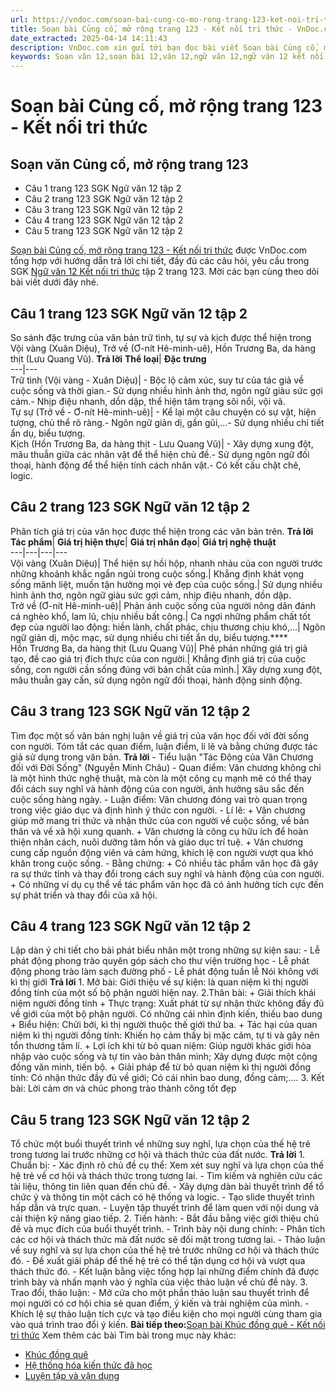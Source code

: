 ```yaml
---
url: https://vndoc.com/soan-bai-cung-co-mo-rong-trang-123-ket-noi-tri-thuc-330706
title: Soạn bài Củng cố, mở rộng trang 123 - Kết nối tri thức - VnDoc.com
date_extracted: 2025-04-14 14:11:43
description: VnDoc.com xin gửi tới bạn đọc bài viết Soạn bài Củng cố, mở rộng trang 123 - Kết nối tri thức. Mời các bạn cùng theo dõi bài viết.
keywords: Soạn văn 12,soạn bài 12,văn 12,ngữ văn 12,ngữ văn 12 kết nối tri thức,soạn ngữ văn 12,giải ngữ văn 12,soạn văn 12 kết nối tri thức,soạn văn 12 kết nối tri thức ngắn nhất,văn 12 kết nối tri thức,soạn văn 12 tập 2 trang 123 Kết nối tri thức,Soạn bài Củng cố mở rộng trang 123 Kết nối tri thức,Soạn bài Củng cố mở rộng trang 123,Soạn bài Củng cố mở rộng trang 123 ngắn nhất,Soạn văn Củng cố mở rộng trang 123,Củng cố mở rộng trang 123,soạn văn 12 tập 2 trang 123
---
```


# Soạn bài Củng cố, mở rộng trang 123 - Kết nối tri thức
## Soạn văn Củng cố, mở rộng trang 123
  * Câu 1 trang 123 SGK Ngữ văn 12 tập 2
  * Câu 2 trang 123 SGK Ngữ văn 12 tập 2
  * Câu 3 trang 123 SGK Ngữ văn 12 tập 2
  * Câu 4 trang 123 SGK Ngữ văn 12 tập 2
  * Câu 5 trang 123 SGK Ngữ văn 12 tập 2

[Soạn bài Củng cố, mở rộng trang 123 - Kết nối tri thức](<https://vndoc.com/soan-bai-cung-co-mo-rong-trang-123-ket-noi-tri-thuc-330706>) được VnDoc.com tổng hợp với hướng dẫn trả lời chi tiết, đầy đủ các câu hỏi, yêu cầu trong SGK [Ngữ văn 12 Kết nối tri thức](<https://vndoc.com/soan-van-12-ket-noi-tri-thuc>) tập 2 trang 123. Mời các bạn cùng theo dõi bài viết dưới đây nhé.
## Câu 1 trang 123 SGK Ngữ văn 12 tập 2
So sánh đặc trưng của văn bản trữ tình, tự sự và kịch được thể hiện trong Vội vàng \(Xuân Diệu\), Trở về \(Ơ-nít Hê-minh-uê\), Hồn Trương Ba, da hàng thịt \(Lưu Quang Vũ\).
**Trả lời**
**Thể loại**| **Đặc trưng**  
---|---  
Trữ tình \(Vội vàng - Xuân Diệu\)| \- Bộc lộ cảm xúc, suy tư của tác giả về cuộc sống và thời gian.\- Sử dụng nhiều hình ảnh thơ, ngôn ngữ giàu sức gợi cảm.\- Nhịp điệu nhanh, dồn dập, thể hiện tâm trạng sôi nổi, vội vã.  
Tự sự \(Trở về - Ơ-nít Hê-minh-uê\)| \- Kể lại một câu chuyện có sự vật, hiện tượng, chủ thể rõ ràng.\- Ngôn ngữ giản dị, gần gũi,…\- Sử dụng nhiều chi tiết ẩn dụ, biểu tượng.  
Kịch \(Hồn Trương Ba, da hàng thịt - Lưu Quang Vũ\)| \- Xây dựng xung đột, mâu thuẫn giữa các nhân vật để thể hiện chủ đề.\- Sử dụng ngôn ngữ đối thoại, hành động để thể hiện tính cách nhân vật.\- Có kết cấu chặt chẽ, logic.  
## Câu 2 trang 123 SGK Ngữ văn 12 tập 2
Phân tích giá trị của văn học được thể hiện trong các văn bản trên.
**Trả lời**
**Tác phẩm**| **Giá trị hiện thực**| **Giá trị nhân đạo**| **Giá trị nghệ thuật**  
---|---|---|---  
Vội vàng \(Xuân Diệu\)| Thể hiện sự hồi hộp, nhanh nhảu của con người trước những khoảnh khắc ngắn ngủi trong cuộc sống.| Khẳng định khát vọng sống mãnh liệt, muốn tận hưởng mọi vẻ đẹp của cuộc sống.| Sử dụng nhiều hình ảnh thơ, ngôn ngữ giàu sức gợi cảm, nhịp điệu nhanh, dồn dập.  
Trở về \(Ơ-nít Hê-minh-uê\)| Phản ánh cuộc sống của người nông dân đánh cá nghèo khổ, lam lũ, chịu nhiều bất công.| Ca ngợi những phẩm chất tốt đẹp của người lao động: hiền lành, chất phác, chịu thương chịu khó,…| Ngôn ngữ giản dị, mộc mạc, sử dụng nhiều chi tiết ẩn dụ, biểu tượng.****  
Hồn Trương Ba, da hàng thịt \(Lưu Quang Vũ\)| Phê phán những giá trị giả tạo, đề cao giá trị đích thực của con người.| Khẳng định giá trị của cuộc sống, con người cần sống đúng với bản chất của mình.| Xây dựng xung đột, mâu thuẫn gay cấn, sử dụng ngôn ngữ đối thoại, hành động sinh động.  
## Câu 3 trang 123 SGK Ngữ văn 12 tập 2
Tìm đọc một số văn bản nghị luận về giá trị của văn học đối với đời sống con người. Tóm tắt các quan điểm, luận điểm, li lẽ và bằng chứng được tác giả sử dụng trong văn bản.
**Trả lời**
\- Tiểu luận "Tác Động của Văn Chương đối với Đời Sống" \(Nguyễn Minh Châu\)
\- Quan điểm: Văn chương không chỉ là một hình thức nghệ thuật, mà còn là một công cụ mạnh mẽ có thể thay đổi cách suy nghĩ và hành động của con người, ảnh hưởng sâu sắc đến cuộc sống hàng ngày.
\- Luận điểm: Văn chương đóng vai trò quan trọng trong việc giáo dục và định hình ý thức con người.
\- Lí lẽ:
\+ Văn chương giúp mở mang tri thức và nhận thức của con người về cuộc sống, về bản thân và về xã hội xung quanh.
\+ Văn chương là công cụ hữu ích để hoàn thiện nhân cách, nuôi dưỡng tâm hồn và giáo dục trí tuệ.
\+ Văn chương cung cấp nguồn động viên và cảm hứng, khích lệ con người vượt qua khó khăn trong cuộc sống.
\- Bằng chứng:
\+ Có nhiều tác phẩm văn học đã gây ra sự thức tỉnh và thay đổi trong cách suy nghĩ và hành động của con người.
\+ Có những ví dụ cụ thể về tác phẩm văn học đã có ảnh hưởng tích cực đến sự phát triển và thay đổi của xã hội.
## Câu 4 trang 123 SGK Ngữ văn 12 tập 2
Lập dàn ý chi tiết cho bài phát biểu nhân một trong những sự kiện sau:
\- Lễ phát động phong trào quyên góp sách cho thư viện trường học
\- Lễ phát động phong trào làm sạch đường phố
\- Lễ phát động tuần lễ Nói không với kì thị giới
**Trả lời**
1\. Mở bài:
Giới thiệu về sự kiện: là quan niệm kì thị người đồng tính của một số bộ phận người hiện nay.
2.Thân bài:
\+ Giải thích khái niệm người đồng tính
\+ Thực trạng: Xuất phát từ sự nhận thức không đầy đủ về giới của một bộ phận người. Có những cái nhìn định kiến, thiếu bao dung
\+ Biểu hiện: Chửi bới, kì thị người thuộc thế giới thứ ba.
\+ Tác hại của quan niệm kì thị người đồng tính: Khiến họ cảm thấy bị mặc cảm, tự ti và gây nên tổn thương tâm lí.
\+ Lợi ích khi từ bỏ quan niệm: Giúp người khác giới hòa nhập vào cuộc sống và tự tin vào bản thân mình; Xây dựng được một cộng đồng văn minh, tiến bộ.
\+ Giải pháp để từ bỏ quan niệm kì thị người đồng tính: Có nhận thức đầy đủ về giới; Có cái nhìn bao dung, đồng cảm;….
3\. Kết bài:
Lời cảm ơn và chúc phong trào thành công tốt đẹp
## Câu 5 trang 123 SGK Ngữ văn 12 tập 2
Tổ chức một buổi thuyết trình về những suy nghĩ, lựa chọn của thế hệ trẻ trong tương lai trước những cơ hội và thách thức của đất nước.
**Trả lời**
1\. Chuẩn bị:
\- Xác định rõ chủ đề cụ thể: Xem xét suy nghĩ và lựa chọn của thế hệ trẻ về cơ hội và thách thức trong tương lai.
\- Tìm kiếm và nghiên cứu các tài liệu, thông tin liên quan đến chủ đề.
\- Xây dựng dàn bài thuyết trình để tổ chức ý và thông tin một cách có hệ thống và logic.
\- Tạo slide thuyết trình hấp dẫn và trực quan.
\- Luyện tập thuyết trình để làm quen với nội dung và cải thiện kỹ năng giao tiếp.
2\. Tiến hành:
\- Bắt đầu bằng việc giới thiệu chủ đề và mục đích của buổi thuyết trình.
\- Trình bày nội dung chính:
\- Phân tích các cơ hội và thách thức mà đất nước sẽ đối mặt trong tương lai.
\- Thảo luận về suy nghĩ và sự lựa chọn của thế hệ trẻ trước những cơ hội và thách thức đó.
\- Đề xuất giải pháp để thế hệ trẻ có thể tận dụng cơ hội và vượt qua thách thức đó.
\- Kết luận bằng việc tổng hợp lại những điểm chính đã được trình bày và nhấn mạnh vào ý nghĩa của việc thảo luận về chủ đề này.
3\. Trao đổi, thảo luận:
\- Mở cửa cho một phần thảo luận sau thuyết trình để mọi người có cơ hội chia sẻ quan điểm, ý kiến và trải nghiệm của mình.
\- Khích lệ sự thảo luận tích cực và tạo điều kiện cho mọi người cùng tham gia vào quá trình trao đổi ý kiến.
**Bài tiếp theo:**[Soạn bài Khúc đồng quê - Kết nối tri thức](<https://vndoc.com/soan-bai-khuc-dong-que-ket-noi-tri-thuc-330709>)
Xem thêm các bài Tìm bài trong mục này khác:
  * [Khúc đồng quê](</soan-bai-khuc-dong-que-ket-noi-tri-thuc-330709>)
  * [Hệ thống hóa kiến thức đã học](</soan-bai-he-thong-hoa-kien-thuc-da-hoc-ket-noi-tri-thuc-330714>)
  * [Luyện tập và vận dụng](</soan-bai-luyen-tap-va-van-dung-ket-noi-tri-thuc-330716>)

